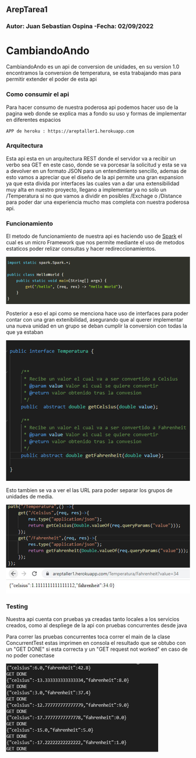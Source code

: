 ## ArepTarea1

### Autor: Juan Sebastian Ospina  -Fecha:  02/09/2022



# **CambiandoAndo**

CambiandoAndo es un api de conversion de unidades, en su version 1.0 encontramos la conversion de temperatura, se esta trabajando mas para permitir extender el poder de esta api

### **Como consumir el api**

Para hacer consumo de nuestra poderosa api podemos hacer uso de la pagina web donde se explica mas a fondo su uso y formas de implementar en diferentes espacios
```
APP de heroku : https://areptaller1.herokuapp.com
```

### **Arquitectura**

Esta api esta en un arquitectura REST donde el servidor va a recibir un verbo sea GET en este caso, donde se va porcesar la solicitud y esta se va a devolver en un formato JSON para un entendimiento sencillo, ademas de esto vamos a apreciar que el diseño de la api permite una gran expansion ya que esta divida por interfaces las cuales van a dar una extensibilidad muy alta en nuestro proyecto, llegano a implementar ya no solo un /Temperatura si no que vamos a dividir en posibles /Exchage o /Distance para poder dar una experiencia mucho mas completa con nuestra poderosa api.

### **Funcionamiento**

El metodo de funcionamiento de nuestra api es haciendo uso de  [Spark](https://sparkjava.com/) el cual es un micro Framework que nos permite mediante el uso de metodos estaticos poder relizar consultas y hacer redireccionamientos.

![StaticMetods](src/main/resources/public/img/Imagen1.png)

Posterior a eso el api como se menciona hace uso de interfaces para poder contar con una gran extenibilidad, asegurando que al querer implementar una nueva unidad en un grupo se deban cumplir la conversion con todas la que ya estaban

![Interfaces](src/main/resources/public/img/Imagen2.png)

Esto tambien se va a ver el las URL para poder separar los grupos de unidades de media.

![RutaSpark](src/main/resources/public/img/Imagen3.png)
![RutaWeb](src/main/resources/public/img/BrowserPhoto.jpg)

### Testing

Nuestra api cuenta con pruebas ya creadas tanto locales a los servicios creados, como al despliege de la api con pruebas concurrentes desde java

Para correr las pruebas concurrentes toca correr el main de la clase ConcurrentTest estas imprimen en consola el resultado que se obtubo  con un "GET DONE" si esta correcta y un "GET request not worked" en caso de no poder conectase 

![RutaSpark](src/main/resources/public/img/Imagen4.png)